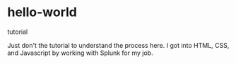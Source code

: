 # hello-world
tutorial

Just don't the tutorial to understand the process here.  I got into HTML, CSS,
and Javascript by working with Splunk for my job.
